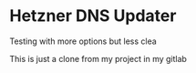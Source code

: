 # Hetzner DNS Updater

Testing with more options but less clea

This is just a clone from my project in my gitlab
